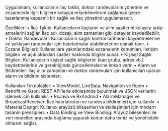 Uygulamam, kullanıcıların ilaç takibi, doktor randevularını yönetme ve eczanelerle ilgili bilgilere kolayca erişebilmelerini sağlamak üzere tasarlanmış kapsamlı bir sağlık ve ilaç yönetimi uygulamasıdır.


Özellikler:
•	İlaç Takibi: Kullanıcıların ilaçlarını ve alım saatlerini kolayca takip etmelerini sağlar. İlaç adı, dozajı, alım zamanları gibi detaylar kaydedilebilir.
•	Doktor Randevuları: Kullanıcıların sağlık kontrol tarihlerini kaydetmelerine ve yaklaşan randevular için hatırlatmalar alabilmelerine olanak tanır.
•	Eczane Bilgileri: Kullanıcılara yakınlarındaki eczanelerin konumları, iletişim bilgileri ve açık oldukları saatler hakkında bilgiler sunar.
•	Kişisel Sağlık Bilgileri: Kullanıcıların kişisel sağlık bilgilerini (kan grubu, adres vb.) kaydetmelerine ve gerektiğinde güncellemelerine imkan verir.
•	Alarm ve Bildirimler: İlaç alım zamanları ve doktor randevuları için kullanıcıları uyaran alarm ve bildirim sistemleri.



Kullanılan Teknolojiler:
•	ViewModel, LiveData, Navigation ve Room 
•	Retrofit ve Gson: REST API'lerle etkileşimde bulunmak ve JSON verilerini işlemek için kullanılır.
•	RxJava ve RxAndroid
•	AlarmManager ve BroadcastReceiver: İlaç hatırlatıcıları ve randevu bildirimleri için kullanılır.
•	Material Design: Kullanıcı arayüzü bileşenleri ve etkileşimleri için modern tasarım prensipleri.
•	Data Binding ve View Binding: Arayüz bileşenleri ile veri modelleri arasında bağlama yaparak kodun daha temiz ve yönetilebilir olmasını sağlar.

